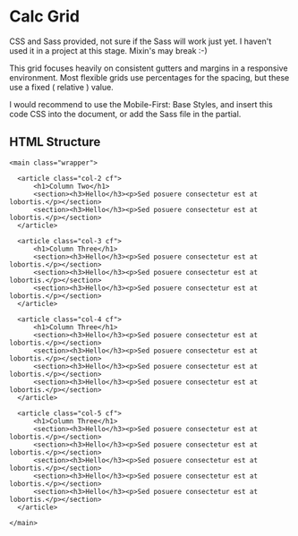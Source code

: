 # Calc Grid

CSS and Sass provided, not sure if the Sass will work just yet. I haven't used it in a project at this stage. Mixin's may break :-)

This grid focuses heavily on consistent gutters and margins in a responsive environment. Most flexible grids use percentages for the spacing, but these use a fixed ( relative ) value.

I would recommend to use the Mobile-First: Base Styles, and insert this code CSS into the document, or add the Sass file in the partial.

## HTML Structure

```
<main class="wrapper">

  <article class="col-2 cf">
      <h1>Column Two</h1>
      <section><h3>Hello</h3><p>Sed posuere consectetur est at lobortis.</p></section>
      <section><h3>Hello</h3><p>Sed posuere consectetur est at lobortis.</p></section>
  </article>

  <article class="col-3 cf">
      <h1>Column Three</h1>
      <section><h3>Hello</h3><p>Sed posuere consectetur est at lobortis.</p></section>
      <section><h3>Hello</h3><p>Sed posuere consectetur est at lobortis.</p></section>
      <section><h3>Hello</h3><p>Sed posuere consectetur est at lobortis.</p></section>
  </article>

  <article class="col-4 cf">
      <h1>Column Three</h1>
      <section><h3>Hello</h3><p>Sed posuere consectetur est at lobortis.</p></section>
      <section><h3>Hello</h3><p>Sed posuere consectetur est at lobortis.</p></section>
      <section><h3>Hello</h3><p>Sed posuere consectetur est at lobortis.</p></section>
      <section><h3>Hello</h3><p>Sed posuere consectetur est at lobortis.</p></section>
  </article>

  <article class="col-5 cf">
      <h1>Column Three</h1>
      <section><h3>Hello</h3><p>Sed posuere consectetur est at lobortis.</p></section>
      <section><h3>Hello</h3><p>Sed posuere consectetur est at lobortis.</p></section>
      <section><h3>Hello</h3><p>Sed posuere consectetur est at lobortis.</p></section>
      <section><h3>Hello</h3><p>Sed posuere consectetur est at lobortis.</p></section>
      <section><h3>Hello</h3><p>Sed posuere consectetur est at lobortis.</p></section>
  </article>

</main>
```